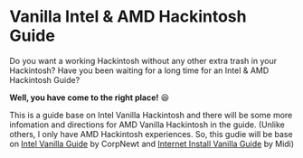 # Vanilla Intel & AMD Hackintosh Guide

Do you want a working Hackintosh without any other extra trash in your Hackintosh? Have you been waiting for a long time for an Intel & AMD Hackintosh Guide?

**Well, you have come to the right place!** 😆 

This is a guide base on Intel Vanilla Hackintosh and there will be some more infomation and directions for AMD Vanilla Hackintosh in the guide. \(Unlike others, I only have AMD Hackintosh experiences. So, this gudie will be base on [Intel Vanilla Guide](https://hackintosh.gitbook.io/-r-hackintosh-vanilla-desktop-guide/) by CorpNewt and [Internet Install Vanilla Guide](https://internet-install.gitbook.io/macos-internet-install/) by Midi\)

### 

